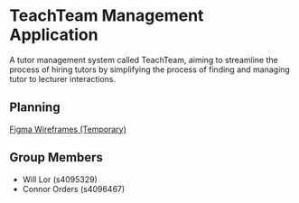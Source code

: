 # TeachTeam Management Application
A tutor management system called TeachTeam, aiming to streamline the process of hiring tutors by simplifying the process of finding and managing tutor to lecturer interactions.
## Planning
[Figma Wireframes (Temporary)](https://www.figma.com/design/XPXeYudCec4MmbAdDjrj9N/Full-Stack-Assignment-1?node-id=7-85&t=HvJha1oHxO9Ko48L-1)
## Group Members
- Will Lor (s4095329)
- Connor Orders (s4096467)
